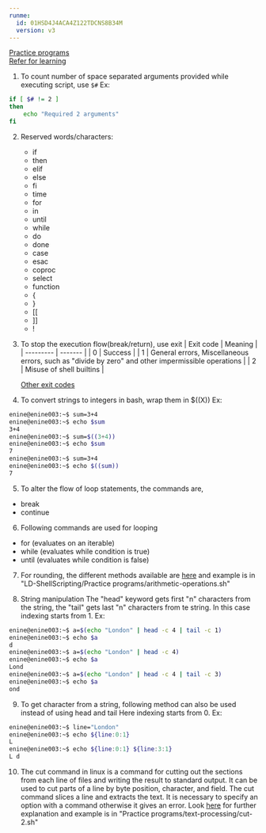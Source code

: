 ```yaml
---
runme:
  id: 01HSD4J4ACA4Z122TDCNS8B34M
  version: v3
---
```


[Practice programs](https://www.geeksforgeeks.org/basic-operators-in-shell-scripting/)
<br>
[Refer for learning](https://www.geeksforgeeks.org/shell-scripting-standard-input-output-and-error/?ref=lbp)

1. To count number of space separated arguments provided while executing script, use `$#`
   Ex: 

```sh {"id":"01HSD4NS1E4BASGFEFK4S4CVJK"}
if [ $# != 2 ]
then
    echo "Required 2 arguments"
fi
```

2. Reserved words/characters:
   - if
   - then
   - elif
   - else
   - fi
   - time
   - for
   - in
   - until
   - while
   - do
   - done
   - case
   - esac
   - coproc
   - select
   - function
   - {   
   - }
   - [[
   - ]]
   - !

3. To stop the execution flow(break/return), use exit
   | Exit code | Meaning |
   | --------- | ------- |
   | 0         | Success |
   | 1         | General errors, Miscellaneous errors, such as "divide by zero" and other impermissible operations |
   | 2         | Misuse of shell builtins |

   [Other exit codes](https://tldp.org/LDP/abs/html/exitcodes.html)

4. To convert strings to integers in bash, wrap them in $((X))
   Ex:

```sh {"id":"01HSD7PFKDQ1SJ5YWQVEG2N4SJ"}
enine@enine003:~$ sum=3+4
enine@enine003:~$ echo $sum
3+4
enine@enine003:~$ sum=$((3+4))
enine@enine003:~$ echo $sum
7
enine@enine003:~$ sum=3+4
enine@enine003:~$ echo $((sum))
7
```

5. To alter the flow of loop statements, the commands are,   
- break
- continue

6. Following commands are used for looping
- for (evaluates on an iterable)
- while (evaluates while condition is true)
- until (evaluates while condition is false)

7. For rounding, the different methods available are [here](https://www.squash.io/calculating-to-2-decimal-places-in-bash-scripting/) and example is in "LD-ShellScripting/Practice programs/arithmetic-operations.sh"

8. String manipulation
   The "head" keyword gets first "n" characters from the string, the "tail" gets last "n" characters from te string.
   In this case indexing starts from 1.
   Ex:

```sh {"id":"01HSDKSJWN40SRMQXGT7T7TK3J"}
enine@enine003:~$ a=$(echo "London" | head -c 4 | tail -c 1)
enine@enine003:~$ echo $a
d
enine@enine003:~$ a=$(echo "London" | head -c 4)
enine@enine003:~$ echo $a
Lond
enine@enine003:~$ a=$(echo "London" | head -c 4 | tail -c 3)
enine@enine003:~$ echo $a
ond

```

9. To get character from a string, following method can also be used instead of using head and tail
    Here indexing starts from 0.
    Ex:

```sh {"id":"01HSDN7P3QW1CNK6GZTT1ZXNQM"}
enine@enine003:~$ line="London"
enine@enine003:~$ echo ${line:0:1}
L
enine@enine003:~$ echo ${line:0:1} ${line:3:1}
L d
```

10. The cut command in linux is a command for cutting out the sections from each line of files and writing the result to standard output. It can be used to cut parts of a line by byte position, character, and field. The cut command slices a line and extracts the text. It is necessary to specify an option with a command otherwise it gives an error. Look [here](https://www.geeksforgeeks.org/cut-command-linux-examples/) for further explanation and example is in "Practice programs/text-processing/cut-2.sh"